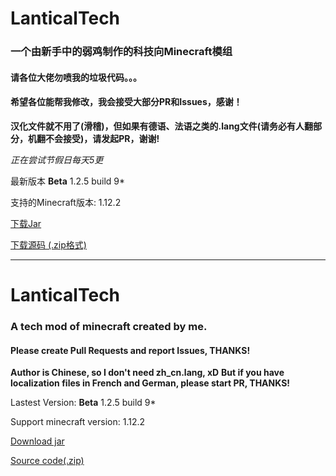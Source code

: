 # LanticalTech
### 一个由新手中的弱鸡制作的科技向Minecraft模组
#### 请各位大佬勿喷我的垃圾代码。。。
#### 希望各位能帮我修改，我会接受大部分PR和Issues，感谢！
**汉化文件就不用了(滑稽)，但如果有德语、法语之类的.lang文件(请务必有人翻部分，机翻不会接受)，请发起PR，谢谢!**

*正在尝试节假日每天5更*

最新版本 **Beta** 1.2.5 build 9*

支持的Minecraft版本: 1.12.2

[下载Jar](https://raw.githubusercontent.com/NyasRoryo/LanticalTech/master/LanticalTech-lastest.jar)

[下载源码 (.zip格式)](https://raw.githubusercontent.com/NyasRoryo/LanticalTech/master/src.zip)

-------------------------------------------------------------------

# LanticalTech
### A tech mod of minecraft created by me.
#### Please create Pull Requests and report Issues, THANKS!
**Author is Chinese, so I don't need zh_cn.lang, xD**
**But if you have localization files in French and German, please start PR, THANKS!**

Lastest Version: **Beta** 1.2.5 build 9*

Support minecraft version: 1.12.2

[Download jar](https://raw.githubusercontent.com/NyasRoryo/LanticalTech/master/LanticalTech-lastest.jar)

[Source code(.zip)](https://raw.githubusercontent.com/NyasRoryo/LanticalTech/master/src.zip)
